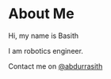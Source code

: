 # About Me

Hi, my name is Basith 

I am robotics engineer.

Contact me on [@abdurrasith](https://instagram.com/abdurrasith)
